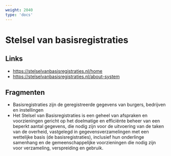 ```yaml
---
weight: 2040
type: 'docs'
---
```


# Stelsel van basisregistraties

## Links
- https://stelselvanbasisregistraties.nl/home
- https://stelselvanbasisregistraties.nl/about-system

## Fragmenten
- Basisregistraties zijn de geregistreerde gegevens van burgers, bedrijven en instellingen
- Het Stelsel van Basisregistraties is een geheel van afspraken en voorzieningen gericht op het doelmatige en efficiënte beheer van een beperkt aantal gegevens, die nodig zijn voor de uitvoering van de taken van de overheid, vastgelegd in gegevensverzamelingen met een wettelijke basis (de basisregistraties), inclusief hun onderlinge samenhang en de gemeenschappelijke voorzieningen die nodig zijn voor verzameling, verspreiding en gebruik.
